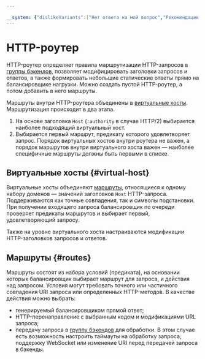 ```yaml
---

__system: {"dislikeVariants":["Нет ответа на мой вопрос","Рекомендации не помогли","Содержание не соответствует заголовку","Другое"]}
---
```

# HTTP-роутер

HTTP-роутер определяет правила маршрутизации HTTP-запросов в [группы бэкендов](backend-group.md), позволяет модифицировать заголовки запросов и ответов, а также формировать небольшие статические ответы прямо на балансировщике нагрузки. Можно создать пустой HTTP-роутер, а потом добавить в него маршруты.

Маршруты внутри HTTP-роутера объединены в [виртуальные хосты](#virtual-host). Маршрутизация происходит в два этапа. 

1. На основе заголовка `Host` (`:authority` в случае HTTP/2) выбирается наиболее подходящий виртуальный хост. 
1. Выбирается первый маршрут, предикату которого удовлетворяет запрос. Порядок виртуальных хостов внутри роутера не важен, а порядок маршрутов внутри виртуального хоста важен — наиболее специфичные маршруты должны быть первыми в списке.

## Виртуальные хосты {#virtual-host}

Виртуальные хосты объединяют [маршруты](#routes), относящиеся к одному набору доменов — значений заголовков `Host` HTTP-запроса. Поддерживаются как точные совпадения, так и символы подстановки. При получении входящего запроса балансировщик по очереди проверяет предикаты маршрутов и выбирает первый, удовлетворяющий запросу. 

Также на уровне виртуального хоста настраиваются модификации HTTP-заголовков запросов и ответов.

## Маршруты {#routes}

Маршруты состоят из набора условий (предиката), на основании которых балансировщик выбирает маршрут для запроса, и действия над запросом. Условия могут требовать точного или частичного совпадения URI запроса или определенных HTTP-методов. В качестве действия можно выбрать: 

* генерируемый балансировщиком прямой ответ;
* HTTP-перенаправление с выбранным кодом и модификациями URL запроса;
* передачу запроса в [группу бэкендов](backend-group.md) для обработки. В этом случае есть возможность настроить таймауты на обработку запроса, поддержку WebSocket или изменение URI перед передачей запроса в бэкенды.